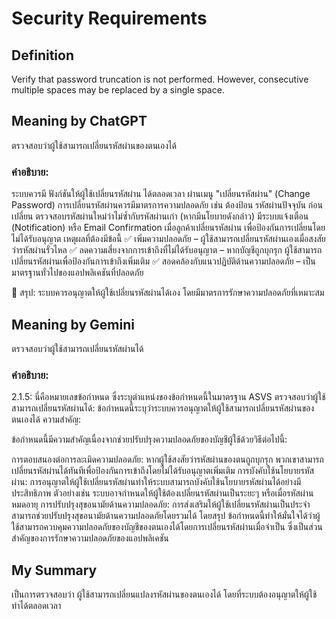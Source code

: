# Security Requirements

## Definition

Verify that password truncation is not performed. However, consecutive multiple spaces may be replaced by a single space.

## Meaning by ChatGPT

ตรวจสอบว่าผู้ใช้สามารถเปลี่ยนรหัสผ่านของตนเองได้

### คำอธิบาย:
ระบบควรมี ฟังก์ชันให้ผู้ใช้เปลี่ยนรหัสผ่าน ได้ตลอดเวลา ผ่านเมนู "เปลี่ยนรหัสผ่าน" (Change Password)
การเปลี่ยนรหัสผ่านควรมีมาตรการความปลอดภัย เช่น
ต้องป้อน รหัสผ่านปัจจุบัน ก่อนเปลี่ยน
ตรวจสอบรหัสผ่านใหม่ว่าไม่ซ้ำกับรหัสผ่านเก่า (หากมีนโยบายดังกล่าว)
มีระบบแจ้งเตือน (Notification) หรือ Email Confirmation เมื่อลูกค้าเปลี่ยนรหัสผ่าน เพื่อป้องกันการเปลี่ยนโดยไม่ได้รับอนุญาต
เหตุผลที่ต้องมีข้อนี้
✅ เพิ่มความปลอดภัย – ผู้ใช้สามารถเปลี่ยนรหัสผ่านเองเมื่อสงสัยว่ารหัสผ่านรั่วไหล
✅ ลดความเสี่ยงจากการเข้าถึงที่ไม่ได้รับอนุญาต – หากบัญชีถูกบุกรุก ผู้ใช้สามารถเปลี่ยนรหัสผ่านเพื่อป้องกันการเข้าถึงเพิ่มเติม
✅ สอดคล้องกับแนวปฏิบัติด้านความปลอดภัย – เป็นมาตรฐานทั่วไปของแอปพลิเคชันที่ปลอดภัย

🔹 สรุป: ระบบควรอนุญาตให้ผู้ใช้เปลี่ยนรหัสผ่านได้เอง โดยมีมาตรการรักษาความปลอดภัยที่เหมาะสม

## Meaning by Gemini

ตรวจสอบว่าผู้ใช้สามารถเปลี่ยนรหัสผ่านได้

### คำอธิบาย:

2.1.5: นี่คือหมายเลขข้อกำหนด ซึ่งระบุตำแหน่งของข้อกำหนดนี้ในมาตรฐาน ASVS
ตรวจสอบว่าผู้ใช้สามารถเปลี่ยนรหัสผ่านได้: ข้อกำหนดนี้ระบุว่าระบบควรอนุญาตให้ผู้ใช้สามารถเปลี่ยนรหัสผ่านของตนเองได้
ความสำคัญ:

ข้อกำหนดนี้มีความสำคัญเนื่องจากช่วยปรับปรุงความปลอดภัยของบัญชีผู้ใช้ด้วยวิธีต่อไปนี้:

การตอบสนองต่อการละเมิดความปลอดภัย: หากผู้ใช้สงสัยว่ารหัสผ่านของตนถูกบุกรุก พวกเขาสามารถเปลี่ยนรหัสผ่านได้ทันทีเพื่อป้องกันการเข้าถึงโดยไม่ได้รับอนุญาตเพิ่มเติม
การบังคับใช้นโยบายรหัสผ่าน: การอนุญาตให้ผู้ใช้เปลี่ยนรหัสผ่านทำให้ระบบสามารถบังคับใช้นโยบายรหัสผ่านได้อย่างมีประสิทธิภาพ ตัวอย่างเช่น ระบบอาจกำหนดให้ผู้ใช้ต้องเปลี่ยนรหัสผ่านเป็นระยะๆ หรือเมื่อรหัสผ่านหมดอายุ
การปรับปรุงสุขอนามัยด้านความปลอดภัย: การส่งเสริมให้ผู้ใช้เปลี่ยนรหัสผ่านเป็นประจำสามารถช่วยปรับปรุงสุขอนามัยด้านความปลอดภัยโดยรวมได้
โดยสรุป ข้อกำหนดนี้ทำให้มั่นใจได้ว่าผู้ใช้สามารถควบคุมความปลอดภัยของบัญชีของตนเองได้โดยการเปลี่ยนรหัสผ่านเมื่อจำเป็น ซึ่งเป็นส่วนสำคัญของการรักษาความปลอดภัยของแอปพลิเคชัน

## My Summary

เป็นการตรวจสอบว่า ผู้ใช้สามารถเปลี่ยนแปลงรหัสผ่านของตนเองได้ โดยที่ระบบต้องอนุญาตให้ผู้ใช้ทำได้ตลอดเวลา
